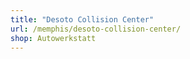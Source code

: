 ```yaml
---
title: "Desoto Collision Center"
url: /memphis/desoto-collision-center/
shop: Autowerkstatt
---
```

